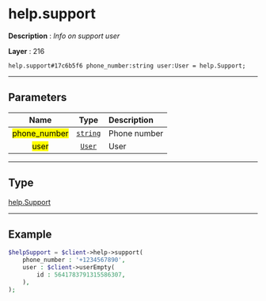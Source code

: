 # help.support

**Description** : *Info on support user*

**Layer** : 216

```tl
help.support#17c6b5f6 phone_number:string user:User = help.Support;
```

---

## Parameters

| Name | Type | Description |
| :---: | :---: | :--- |
| <mark>phone_number</mark> | [`string`](type/string) | Phone number |
| <mark>user</mark> | [`User`](type/User) | User |

---

## Type

[help.Support](type/help.Support)

---

## Example

```php
$helpSupport = $client->help->support(
	phone_number : '+1234567890',
	user : $client->userEmpty(
		id : 5641783791315586307,
	),
);
```